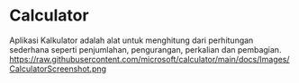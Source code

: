 # Calculator
Aplikasi Kalkulator adalah alat untuk menghitung dari perhitungan sederhana seperti penjumlahan, pengurangan, perkalian dan pembagian.
https://raw.githubusercontent.com/microsoft/calculator/main/docs/Images/CalculatorScreenshot.png
